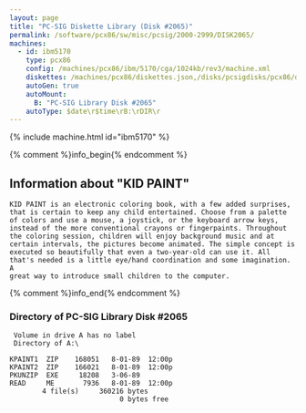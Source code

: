 ```yaml
---
layout: page
title: "PC-SIG Diskette Library (Disk #2065)"
permalink: /software/pcx86/sw/misc/pcsig/2000-2999/DISK2065/
machines:
  - id: ibm5170
    type: pcx86
    config: /machines/pcx86/ibm/5170/cga/1024kb/rev3/machine.xml
    diskettes: /machines/pcx86/diskettes.json,/disks/pcsigdisks/pcx86/diskettes.json
    autoGen: true
    autoMount:
      B: "PC-SIG Library Disk #2065"
    autoType: $date\r$time\rB:\rDIR\r
---
```


{% include machine.html id="ibm5170" %}

{% comment %}info_begin{% endcomment %}

## Information about "KID PAINT"

    KID PAINT is an electronic coloring book, with a few added surprises,
    that is certain to keep any child entertained. Choose from a palette
    of colors and use a mouse, a joystick, or the keyboard arrow keys,
    instead of the more conventional crayons or fingerpaints. Throughout
    the coloring session, children will enjoy background music and at
    certain intervals, the pictures become animated. The simple concept is
    executed so beautifully that even a two-year-old can use it. All
    that's needed is a little eye/hand coordination and some imagination. A
    great way to introduce small children to the computer.
{% comment %}info_end{% endcomment %}


### Directory of PC-SIG Library Disk #2065

     Volume in drive A has no label
     Directory of A:\

    KPAINT1  ZIP    168051   8-01-89  12:00p
    KPAINT2  ZIP    166021   8-01-89  12:00p
    PKUNZIP  EXE     18208   3-06-89
    READ     ME       7936   8-01-89  12:00p
            4 file(s)     360216 bytes
                               0 bytes free
